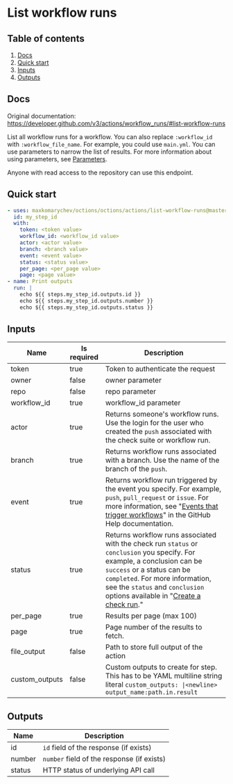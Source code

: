 # List workflow runs

## Table of contents

1. [Docs](#docs)
1. [Quick start](#quick-start)
1. [Inputs](#inputs)
1. [Outputs](#outputs)

<a name="quick-start" ></a>
## Docs

Original documentation: https://developer.github.com/v3/actions/workflow_runs/#list-workflow-runs

List all workflow runs for a workflow. You can also replace `:workflow_id` with `:workflow_file_name`. For example, you could use `main.yml`. You can use parameters to narrow the list of results. For more information about using parameters, see [Parameters](https://developer.github.com/v3/#parameters).

Anyone with read access to the repository can use this endpoint.


<a name="quick start" ></a>
## Quick start

```yaml
- uses: maxkomarychev/octions/octions/actions/list-workflow-runs@master
  id: my_step_id
  with:
    token: <token value>
    workflow_id: <workflow_id value>
    actor: <actor value>
    branch: <branch value>
    event: <event value>
    status: <status value>
    per_page: <per_page value>
    page: <page value>
- name: Print outputs
  run: |
    echo ${{ steps.my_step_id.outputs.id }}
    echo ${{ steps.my_step_id.outputs.number }}
    echo ${{ steps.my_step_id.outputs.status }}
```


<a name="inputs" ></a>
## Inputs

| Name | Is required | Description |
|---|---|---|
|token|true|Token to authenticate the request
|owner|false|owner parameter
|repo|false|repo parameter
|workflow_id|true|workflow_id parameter
|actor|true|Returns someone's workflow runs. Use the login for the user who created the `push` associated with the check suite or workflow run.
|branch|true|Returns workflow runs associated with a branch. Use the name of the branch of the `push`.
|event|true|Returns workflow run triggered by the event you specify. For example, `push`, `pull_request` or `issue`. For more information, see "[Events that trigger workflows](https://help.github.com/en/actions/automating-your-workflow-with-github-actions/events-that-trigger-workflows)" in the GitHub Help documentation.
|status|true|Returns workflow runs associated with the check run `status` or `conclusion` you specify. For example, a conclusion can be `success` or a status can be `completed`. For more information, see the `status` and `conclusion` options available in "[Create a check run](https://developer.github.com/v3/checks/runs/#create-a-check-run)."
|per_page|true|Results per page (max 100)
|page|true|Page number of the results to fetch.
|file_output|false|Path to store full output of the action
|custom_outputs|false|Custom outputs to create for step. This has to be YAML multiline string literal `custom_outputs: \|<newline> output_name:path.in.result`

<a name="outputs" ></a>
## Outputs

| Name | Description |
|---|---|
|id|`id` field of the response (if exists)|
|number|`number` field of the response (if exists)|
|status|HTTP status of underlying API call|

